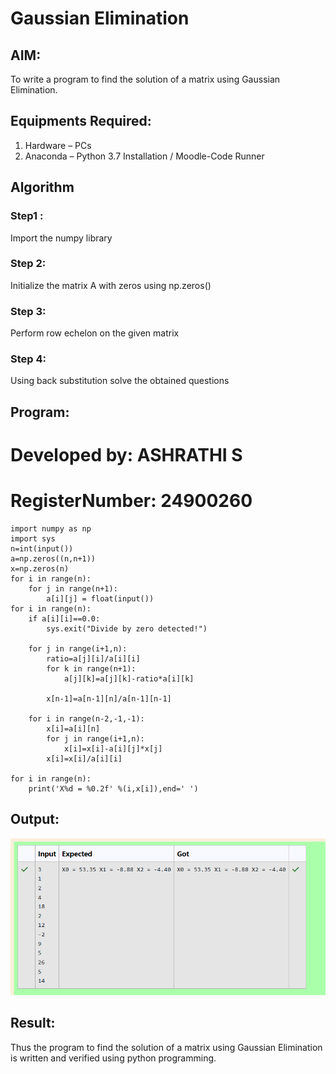 # Gaussian Elimination

## AIM:
To write a program to find the solution of a matrix using Gaussian Elimination.

## Equipments Required:
1. Hardware – PCs
2. Anaconda – Python 3.7 Installation / Moodle-Code Runner

## Algorithm
### Step1 : 
Import the numpy library
### Step 2: 
Initialize the matrix A with zeros using np.zeros()
### Step 3: 
Perform row echelon on the given matrix
### Step 4: 
Using back substitution solve the obtained questions

## Program:
# Developed by: ASHRATHI S
# RegisterNumber: 24900260
    import numpy as np
    import sys
    n=int(input())
    a=np.zeros((n,n+1))
    x=np.zeros(n)
    for i in range(n):
        for j in range(n+1):
            a[i][j] = float(input())
    for i in range(n):
        if a[i][i]==0.0:
            sys.exit("Divide by zero detected!")
            
        for j in range(i+1,n):
            ratio=a[j][i]/a[i][i]
            for k in range(n+1):
                a[j][k]=a[j][k]-ratio*a[i][k]
                
            x[n-1]=a[n-1][n]/a[n-1][n-1]
            
        for i in range(n-2,-1,-1):
            x[i]=a[i][n]
            for j in range(i+1,n):
                x[i]=x[i]-a[i][j]*x[j]
            x[i]=x[i]/a[i][i]
        
    for i in range(n):
        print('X%d = %0.2f' %(i,x[i]),end=' ')
                

## Output:
![alt text](<Screenshot 2024-12-23 203227.png>)



## Result:
Thus the program to find the solution of a matrix using Gaussian Elimination is written and verified using python programming.

